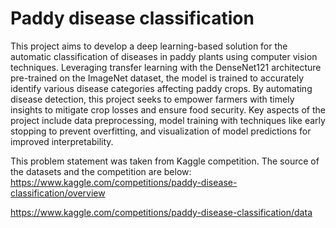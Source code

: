 # Paddy disease classification
This project aims to develop a deep learning-based solution for the automatic classification of diseases in paddy plants using computer vision techniques. Leveraging transfer learning with the DenseNet121 architecture pre-trained on the ImageNet dataset, the model is trained to accurately identify various disease categories affecting paddy crops. By automating disease detection, this project seeks to empower farmers with timely insights to mitigate crop losses and ensure food security. Key aspects of the project include data preprocessing, model training with techniques like early stopping to prevent overfitting, and visualization of model predictions for improved interpretability.

This problem statement was taken from Kaggle competition. The source of the datasets and the competition are below:
https://www.kaggle.com/competitions/paddy-disease-classification/overview

https://www.kaggle.com/competitions/paddy-disease-classification/data
